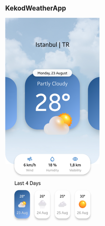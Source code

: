 ## KekodWeatherApp

<p align="left">
<img src="https://github.com/cnrture/KekodWeatherApp/blob/main/Screenshots/Screenshot_MainScreen.jpg" width="300" height="650"/>
</p>
